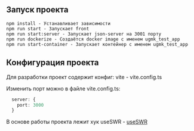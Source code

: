 ## Запуск проекта
```
npm install - Устанавливает зависимости
npm run start - Запускает front
npm run start:server - Запускает json-server на 3001 порту
npm run dockerize - Cоздаётся docker image c именем ugmk_test_app
npm run start-container - Запускает контейнер с именем ugmk_test_app
```

## Конфигурация проекта
Для разработки проект содержит конфиг:
vite - vite.config.ts

Изменить порт можно в файле vite.config.ts:
```typescript js
  server: {
    port: 3000
  }
```

В основе работы проекта лежит хук useSWR - [useSWR](https://swr.vercel.app/ru)
